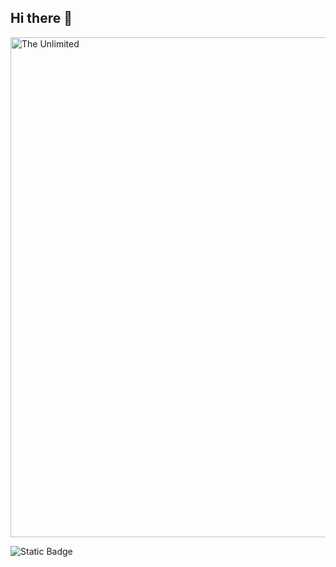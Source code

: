 ## Hi there 👋

<img src="https://github.com/Kristina-Uryevna/Kristina-Uryevna/blob/main/download.gif" alt="The Unlimited" width="800">

![Static Badge](https://img.shields.io/badge/py-python-blue?style=social&logo=python&color=blue)
